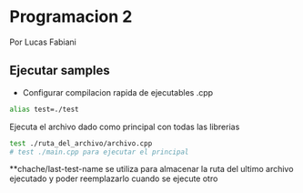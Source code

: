 # Programacion 2
Por Lucas Fabiani

## Ejecutar samples

- Configurar compilacion rapida de ejecutables .cpp
```bash
alias test=./test
```
Ejecuta el archivo dado como principal con todas las librerias
```bash
test ./ruta_del_archivo/archivo.cpp
# test ./main.cpp para ejecutar el principal
```
**chache/last-test-name se utiliza para almacenar la ruta del ultimo archivo ejecutado y poder reemplazarlo cuando se ejecute otro
